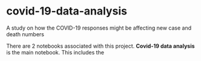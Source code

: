 # covid-19-data-analysis
A study on how the COVID-19 responses might be affecting new case and death numbers

There are 2 notebooks associated with this project. **Covid-19 data analysis** is the main notebook. This includes the 